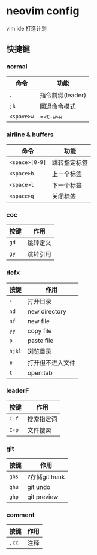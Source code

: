 # neovim config

vim ide 打造计划

## 快捷键

### normal 

命令		|	功能
------------|-------------------
`,`			|	指令前缀(leader)
`jk`		|	回退命令模式
`<spave>w`	|	=`<C-w>w`

### airline & buffers

命令			|	功能
----------------|-------------------
`<space>[0-9]`	|	跳转指定标签
`<space>h`		|	上一个标签
`<space>l`		|	下一个标签
`<space>q`		|	关闭标签

### coc

按键	|	作用
--------|-----------
`gd`	|	跳转定义
`gy`	|	跳转引用

### defx

按键		|	作用
------------|-----------
`-`			|	打开目录
`nd`		|	new directory
`nf`		|	new file
`yy`		|	copy file
`p`			|	paste file
`hjkl`		|	浏览目录
`e`			|	打开但不进入文件
`t`			|	open:tab

### leaderF

按键	|	作用
--------|-----------
`C-f`	|	搜索指定词
`C-p`	|	文件搜索

### git

按键	|	作用
--------|-----------
`ghs`	|	?存储git hunk
`ghu`	|	git undo
`ghp`	|	git preview

### comment

按键	|	作用
--------|-----------
`,cc`	|	注释

